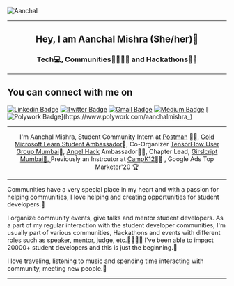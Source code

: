 ![Aanchal](https://pbs.twimg.com/profile_banners/1165172465712209920/1614957335/1500x500)
 - - -
</p>
<h2 align="center"> Hey, I am Aanchal Mishra (She/her)👋 </h2>
<h3 align="center"> Tech💻, Communities👨‍👩‍👧‍👦 and Hackathons👩‍💻 </h3>

-------

You can connect with me on
------------------------------------
[![Linkedin Badge](https://img.shields.io/badge/-Aanchal_Mishra-blue?style=plastic&logo=Linkedin&logoColor=white&link=https://www.linkedin.com/in/mishra-aanchal/)](https://www.linkedin.com/in/mishra-aanchal/)
[![Twitter Badge](https://img.shields.io/badge/-Aanchalmishra__-blue?style=plastic&logo=Twitter&logoColor=white&link=https://twitter.com/Aanchalmishra__/)](https://twitter.com/Aanchalmishra__/)
[![Gmail Badge](https://img.shields.io/badge/aanchalkviit@gmail.com-white?style=plastic&logo=Gmail&logoColor=&link=mailto:aanchalkviit@gmail.com)](mailto:aanchalkviit@gmail.com)
[![Medium Badge](https://img.shields.io/badge/-@aanchalwrites-black?style=plastic&labelColor=000000&logo=Medium&link=https://medium.com/@aanchalwtites/)](https://medium.com/@aanchalwrites)
[![Polywork Badge](https://img.shields.io/badge/-aanchalmishra_-black?style=plastic&logo=polywork&logoColor=white&link=https://www.polywork.com/aanchalmishra_)](https://www.polywork.com/aanchalmishra_)

- - -
<p align="center">I'm Aanchal Mishra, Student Community Intern at <a href="https://www.postman.com/">Postman</a> 👩‍🚀, <a href="https://studentambassadors.microsoft.com/en-US/profile">Gold Microsoft Learn Student Ambassador</a>💛, Co-Organizer <a href="https://www.meetup.com/tfugmumbai/members/?op=leaders">TensorFlow User Group Mumbai</a>🦾, <a href="https://angelhack.com/">Angel Hack<a/> Ambassador👩‍💻, Chapter Lead, <a href="https://www.girlscript.tech/home">Girslcript Mumbai🤝, </a> Previously an Instrcutor at <a href="https://campk12.com/"> CampK12</a>👩‍🏫 , Google Ads Top Marketer'20 🏆
 
 - - - 
<p>Communities have a very special place in my heart and with a passion for helping communities, I love helping and creating opportunities for student developers.💖</p> 
<p>I organize community events, give talks and mentor student developers.
As a part of my regular interaction with the student developer communities, I'm usually part of various communities, Hackathons and events with different roles such as speaker, mentor, judge, etc.👨‍👩‍👧‍👦 
 I've been able to impact 20000+ student developers and this is just the beginning.🤍</p>
I love traveling, listening to music and spending time interacting with community, meeting new people.💖

- - - -
